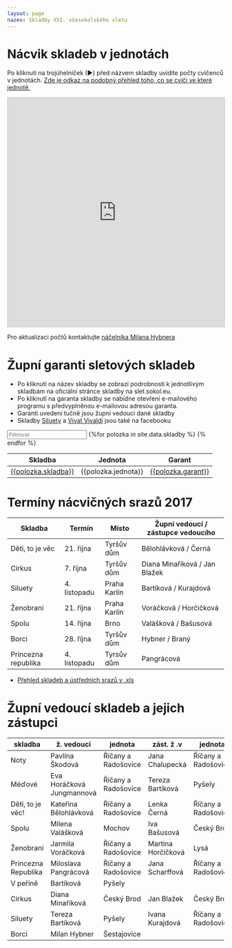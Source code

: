 ```yaml
---
layout: page
nazev: Skladby XVI. všesokolského sletu
---
```



# Nácvik skladeb v jednotách

Po kliknutí na trojúhelníček (▶) před názvem skladby uvidíte počty cvičenců v jednotách. [Zde je odkaz na podobný přehled toho, co se cvičí ve které jednotě.](https://airtable.com/shrCm6CconLsEFF3K)

<iframe class="airtable-embed" src="https://airtable.com/embed/shrYwhXUj70Lzipzm?backgroundColor=red&viewControls=on" frameborder="0" onmousewheel="" width="100%" height="533" style="background: transparent; border: 1px solid #ccc;"></iframe>

Pro aktualizaci počtů kontaktujte [náčelníka Milana Hybnera](mailto:nacelnik@zbarakova.cz)

# Župní garanti sletových skladeb

* Po kliknutí na název skladby se zobrazí podrobnosti k jednotlivým skladbám na oficiální stránce skladby na slet.sokol.eu.
* Po kliknutí na garanta skladby se nabídne otevření e-mailového programu s předvyplněnou e-mailovou adresou garanta.
* Garanti uvedení tučně jsou župní vedoucí dané skladby
* Skladby [Siluety](https://www.facebook.com/siluety2018/) a [Vivat Vivaldi](https://www.facebook.com/vivatvivaldi/) jsou také na facebooku

<div id="entry-list" class="container mt">
    <div class="row" style="margin-bottom:10px;">
        <input class="search form-control" placeholder="Filtrovat" type="text">
        <table>
            <thead>
                <tr>
                    <th>Skladba</th>
                    <th>Jednota</th>
                    <!--<th>Počet cvičenců</th>-->
                    <th>Garant</th>
                </tr>
            </thead>
            <tbody class="list">
                {%for polozka in site.data.skladby %}
                <tr>
                    <td class="skladba"><a href="http://slet.sokol.eu/sletove-skladby/#{{polozka.url}}">{{polozka.skladba}}</a></td>
                    <td class="jednota">{{polozka.jednota}}</td>
                    <!--<td class="celku">{{polozka.celku}}</td>-->
                    <td class="garant"><a href="mailto:{{polozka.email}}">{{polozka.garant}}</a></td>
                </tr>
                {% endfor %}
            </tbody>
        </table>
    </div>
</div>
<script type="text/javascript">

var options = {
  valueNames: ['skladba', 'jednota', 'celku', 'garant']
};
var entryList = new List('entry-list', options);

</script>


# Termíny nácvičných srazů 2017


|       Skladba       |    Termín    |    Místo     | Župní vedoucí / zástupce vedoucího |
|---------------------|--------------|--------------|------------------------------------|
| Děti, to je věc     | 21. října    | Tyršův dům   | Bělohlávková / Černá               |
| Cirkus              | 7. října     | Tyršův dům   | Diana Minaříková / Jan Blažek      |
| Siluety             | 4. listopadu | Praha Karlín | Bartíková / Kurajdová              |
| Ženobraní           | 21. října    | Praha Karlín | Voráčková / Horčičková             |
| Spolu               | 14. října    | Brno         | Valášková / Bašusová               |
| Borci               | 28. října    | Tyršův dům   | Hybner / Braný                     |
| Princezna republika | 4. listopadu | Tyrsův dům   | Pangrácová                         |

<!--
| Méďové              | 7. října     | Praha Karlín | Horáčková Jungmannová / Bartíková  |
| Noty                | 8. října     | Praha Karlín | Škodová / Chalupecká               |
| V peřině            | 14. října    | Praha Karlín | Bartíková                          |
-->

* [Přehled skladeb a ústředních srazů v .xls](https://drive.google.com/open?id=0B0w6gDorCVUkTmtwcWZTS3RCbU1GQzRTaURLUjBZQWFSd1lB)


# Župní vedoucí skladeb a jejich zástupci

|       skladba       |         ž. vedoucí        |       jednota       |     zást. ž .v     |       jednota       |
|---------------------|---------------------------|---------------------|--------------------|---------------------|
| Noty                | Pavlína Škodová           | Říčany a Radošovice | Jana Chalupecká    | Říčany a Radošovice |
| Méďové              | Eva Horáčková Jungmannová | Říčany a Radošovice | Tereza Bartíková   | Pyšely              |
| Děti, to je věc!    | Kateřina Bělohlávková     | Říčany a Radošovice | Lenka Černá        | Říčany a Radošovice |
| Spolu               | Milena Valášková          | Mochov              | Iva Bašusová       | Český Brod          |
| Ženobraní           | Jarmila Voráčková         | Říčany a Radošovice | Martina Horčičková | Lysá                |
| Princezna Republika | Miloslava Pangrácová      | Říčany a Radošovice | Jana Scharffová    | Říčany a Radošovice |
| V peřině            | Bartíková                 | Pyšely              |                    |                     |
| Cirkus              | Diana Minaříková          | Český Brod          | Jan Blažek         | Český Brod          |
| Siluety             | Tereza Bartíková          | Pyšely              | Ivana Kurajdová    | Říčany a Radošovice |
| Borci               | Milan Hybner              | Šestajovice         |                    |                     |

<!--

# Informace ke skladbám

<a id="borci"></a>

## Borci – úbory

**Polokošile**

|     | obvod hrudi | obvod pasu | délka trika |
|-----|-------------|------------|-------------|
| S   |         100 |         92 |          70 |
| M   |         105 |         95 |          73 |
| L   |         110 |        100 |          76 |
| XL  |         116 |        107 |          79 |
| XXL |         120 |        110 |          81 |
| 3XL |         124 |        115 |          83 |

**Kraťasy**

|     | délka šortek |
|-----|--------------|
| S   |           53 |
| M   |           53 |
| L   |           54 |
| XL  |           54 |
| XXL |           55 |
| 3XL |           58 |

-->